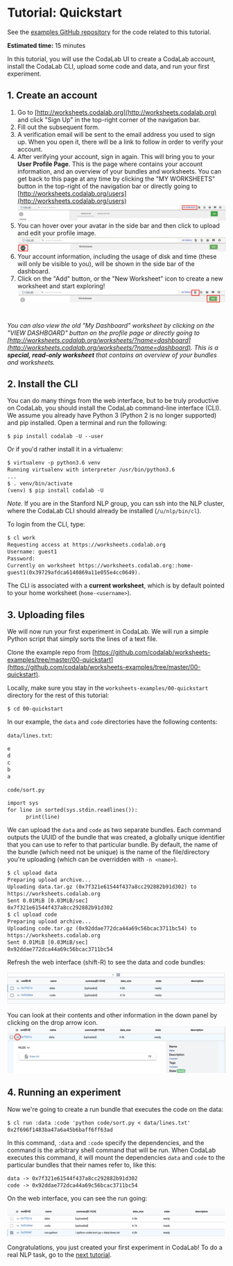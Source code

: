 # Tutorial: Quickstart
 
See the [examples GitHub repository](https://github.com/codalab/worksheets-examples/tree/master/00-quickstart) for the code related to this tutorial.


**Estimated time:** 15 minutes

In this tutorial, you will use the CodaLab UI to create a CodaLab account, install the CodaLab CLI,
upload some code and data, and run your first experiment.

## 1. Create an account

1.  Go to [http://worksheets.codalab.org](http://worksheets.codalab.org) and click "Sign Up" in the top-right corner of the navigation bar.
2.  Fill out the subsequent form.
3.  A verification email will be sent to the email address you used to sign up. When you open it, there will be a link to follow in order to verify your account.
4.  After verifying your account, sign in again. This will bring you to your **User Profile Page**. 
This is the page where contains your account information, and an overview of your bundles and worksheets. 
You can get back to this page at any time by clicking the "MY WORKSHEETS" button in the top-right of the navigation bar or directly going to [http://worksheets.codalab.org/users](http://worksheets.codalab.org/users)
![Dashboard](../images/quickstart/profile.png)
5. You can hover over your avatar in the side bar and then click to upload and edit your profile image.
![Dashboard](../images/quickstart/edit-avatar.png)
6. Your account information, including the usage of disk and time (these will only be visible to you), will be shown in the side bar of the dashboard.
7. Click on the "Add" button, or the "New Worksheet" icon to create a new worksheet and start exploring!
![Dashboard](../images/quickstart/add-worksheet.png)

#
*You can also view the old "My Dashboard" worksheet by clicking on the "VIEW DASHBOARD" button on the profile page or directly going to [http://worksheets.codalab.org/worksheets/?name=dashboard](http://worksheets.codalab.org/worksheets/?name=dashboard).
This is a **special, read-only worksheet** that contains an
overview of your bundles and worksheets.*



## 2. Install the CLI

You can do many things from the web interface,
but to be truly productive on CodaLab, you should install
the CodaLab command-line interface (CLI).
We assume you already have Python 3 (Python 2 is no longer supported) and pip installed.
Open a terminal and run the following:

    $ pip install codalab -U --user

Or if you'd rather install it in a virtualenv:

    $ virtualenv -p python3.6 venv
    Running virtualenv with interpreter /usr/bin/python3.6
    ...
    $ . venv/bin/activate
    (venv) $ pip install codalab -U

*Note.* If you are in the Stanford NLP group, you can ssh into the NLP cluster,
where the CodaLab CLI should already be installed (`/u/nlp/bin/cl`).

To login from the CLI, type:

    $ cl work
    Requesting access at https://worksheets.codalab.org
    Username: guest1
    Password:
    Currently on worksheet https://worksheets.codalab.org::home-guest1(0x39729afdca6140869a11e055e4cc0649).

The CLI is associated with a **current worksheet**, which is by default pointed
to your home worksheet (`home-<username>`).

## 3. Uploading files

We will now run your first experiment in CodaLab.  We will run a simple Python
script that simply sorts the lines of a text file.

Clone the example repo from [https://github.com/codalab/worksheets-examples/tree/master/00-quickstart](https://github.com/codalab/worksheets-examples/tree/master/00-quickstart).

Locally, make sure you stay in the `worksheets-examples/00-quickstart` directory for the rest of this tutorial:

    $ cd 00-quickstart

In our example, the `data` and `code` directories have the following contents:

`data/lines.txt`:

    e
    d
    c
    b
    a

`code/sort.py`

    import sys
    for line in sorted(sys.stdin.readlines()):
    	  print(line)

We can upload the `data` and `code` as two separate bundles.  Each command outputs the UUID of the bundle that was created,
a globally unique identifier that you can use to refer to that particular bundle.
By default, the name of the bundle (which need not be unique) is the name of the file/directory you're uploading (which can be overridden with `-n <name>`).

    $ cl upload data
    Preparing upload archive...
    Uploading data.tar.gz (0x7f321e61544f437a8cc292882b91d302) to https://worksheets.codalab.org
    Sent 0.01MiB [0.03MiB/sec]    			
    0x7f321e61544f437a8cc292882b91d302
    $ cl upload code
    Preparing upload archive...
    Uploading code.tar.gz (0x92ddae772dca44a69c56bcac3711bc54) to https://worksheets.codalab.org
    Sent 0.01MiB [0.03MiB/sec]    			
    0x92ddae772dca44a69c56bcac3711bc54

Refresh the web interface (shift-R) to see the data and code bundles:

![Data and code](../images/quickstart/data-code.png)

You can look at their contents and other information in the down panel by clicking on the drop arrow icon.
![Data and code](../images/quickstart/bundle-detail.png)

## 4. Running an experiment

Now we're going to create a run bundle that executes the code on the data:

    $ cl run :data :code 'python code/sort.py < data/lines.txt'
    0x2f696f1483ba47a6a45b6baff6ff63ad

In this command, `:data` and `:code` specify the dependencies, and the command
is the arbitrary shell command that will be run.
When CodaLab executes this command, it will mount the dependencies `data` and `code` to the particular bundles that their names refer to, like this:

    data -> 0x7f321e61544f437a8cc292882b91d302
    code -> 0x92ddae772dca44a69c56bcac3711bc54

On the web interface, you can see the run going:

![Run](../images/quickstart/run-python.png)

Congratulations, you just created your first experiment in CodaLab!
To do a real NLP task, go to the [next tutorial](quickstart.md).

